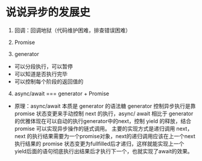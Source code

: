 # 说说异步的发展史
1. 回调：回调地狱（代码维护困难，排查错误困难）

2. Promise

3. generator
 - 可以分段执行，可以暂停
 - 可以知道是否执行完毕
 - 可以控制每个阶段的返回值的

 4. async/await === generator + Promise
 - 原理：async/await 本质是 generator 的语法糖
  generator 控制异步执行是靠 promise 状态变更来手动控制 next 的执行，async/ await 相比于 generator 的优雅体现在可以自动的执行generator中的next，控制 yield 的释放，结合 promise 可以实现异步操作的链式调用。
 主要的实现方式是递归调用 next，next 的执行结果需要为一个promise对象，next的递归调用应该在上一个next执行结果的 promise 状态变更为fullfilled后才递归，这样就能实现上一个yield后面的语句彻底执行出结果后才执行下一个，也就实现了await的效果。
